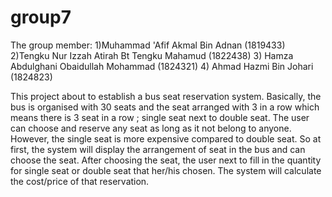 # group7

The group member:
1)Muhammad 'Afif Akmal Bin Adnan (1819433)
2)Tengku Nur Izzah Atirah Bt Tengku Mahamud (1822438)
3) Hamza Abdulghani Obaidullah Mohammad (1824321)
4) Ahmad Hazmi Bin Johari (1824823)

This project about to establish a bus seat reservation system. Basically, the bus is organised with 30 seats and the seat arranged with 3 in a row which means
 there is 3 seat in a row ; single seat next to double seat. The user can choose and reserve any seat as long as it not belong to anyone. However,
 the single seat is more expensive compared to double seat. 
 So at first, the system will display the arrangement of seat in the bus and can choose the seat. After choosing the seat, the user next to fill in the quantity for
 single seat or double seat that her/his chosen. The system will calculate the cost/price of that reservation.
